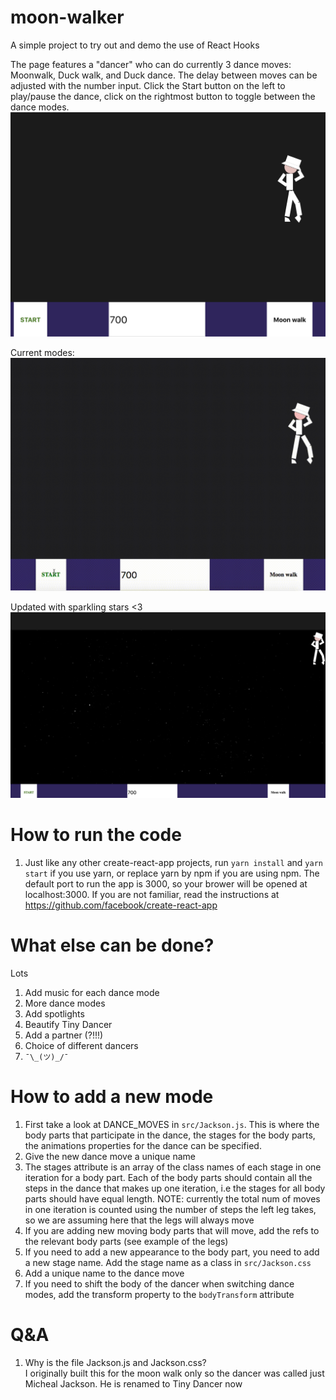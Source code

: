 # moon-walker
A simple project to try out and demo the use of React Hooks

The page features a "dancer" who can do currently 3 dance moves: Moonwalk, Duck walk, and Duck dance. The delay between moves can be adjusted with the number input. Click the Start button on the left to play/pause the dance, click on the rightmost button to toggle between the dance modes.
![Screenshot](https://github.com/SmokinClove/moon-walker/blob/master/%E7%94%BB%E5%83%8F%E3%81%AE%E8%B2%BC%E3%82%8A%E4%BB%98%E3%81%91%E5%85%88_%202019-5-23%2016-17.png)

Current modes:
![gif](https://github.com/SmokinClove/moon-walker/blob/master/dance.gif)

Updated with sparkling stars <3
![Screenshot with stars](https://github.com/SmokinClove/moon-walker/blob/master/moon_walker.png)

# How to run the code
1. Just like any other create-react-app projects, run `yarn install` and `yarn start` if you use yarn, or replace yarn by npm if you are using npm. The default port to run the app is 3000, so your brower will be opened at localhost:3000. If you are not familiar, read the instructions at https://github.com/facebook/create-react-app

# What else can be done?
Lots
1. Add music for each dance mode
2. More dance modes
3. Add spotlights
4. Beautify Tiny Dancer
5. Add a partner (?!!!)
6. Choice of different dancers
7. `¯\_(ツ)_/¯`

# How to add a new mode
1. First take a look at DANCE_MOVES in `src/Jackson.js`. This is where the body parts that participate in the dance, the stages for the body parts, the animations properties for the dance can be specified.
2. Give the new dance move a unique name
3. The stages attribute is an array of the class names of each stage in one iteration for a body part. Each of the body parts should contain all the steps in the dance that makes up one iteration, i.e the stages for all body parts should have equal length. NOTE: currently the total num of moves in one iteration is counted using the number of steps the left leg takes, so we are assuming here that the legs will always move 
4. If you are adding new moving body parts that will move, add the refs to the relevant body parts (see example of the legs)
5. If you need to add a new appearance to the body part, you need to add a new stage name. Add the stage name as a class in `src/Jackson.css`
6. Add a unique name to the dance move
7. If you need to shift the body of the dancer when switching dance modes, add the transform property to the `bodyTransform` 
attribute


# Q&A
1. Why is the file Jackson.js and Jackson.css?<br />
I originally built this for the moon walk only so the dancer was called just Micheal Jackson. He is renamed to Tiny Dancer now
